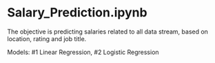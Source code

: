 # Salary_Prediction.ipynb
The objective is predicting salaries related to all data stream, based on location, rating and job title.

Models: #1 Linear Regression, #2 Logistic Regression 
